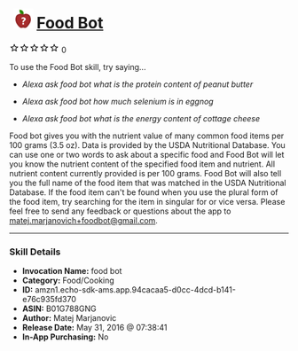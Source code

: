 # &nbsp;<img src="skill_icon" alt="Food Bot icon" width="36"> [Food Bot](http://alexa.amazon.com/#skills/amzn1.echo-sdk-ams.app.94cacaa5-d0cc-4dcd-b141-e76c935fd370)
![0 stars](../../images/ic_star_border_black_18dp_1x.png)![0 stars](../../images/ic_star_border_black_18dp_1x.png)![0 stars](../../images/ic_star_border_black_18dp_1x.png)![0 stars](../../images/ic_star_border_black_18dp_1x.png)![0 stars](../../images/ic_star_border_black_18dp_1x.png) 0

To use the Food Bot skill, try saying...

* *Alexa ask food bot what is the protein content of peanut butter*

* *Alexa ask food bot how much selenium is in eggnog*

* *Alexa ask food bot what is the energy content of cottage cheese*

Food bot gives you with the nutrient value of many common food items per 100 grams (3.5 oz). Data is provided by the USDA Nutritional Database. You can use one or two words to ask about a specific food and Food Bot will let you know the nutrient content of the specified food item and nutrient. All nutrient content currently provided is per 100 grams. Food Bot will also tell you the full name of the food item that was matched in the USDA Nutritional Database. If the food item can't be found when you use the plural form of the food item, try searching for the item in singular for or vice versa. Please feel free to send any feedback or questions about the app to matej.marjanovich+foodbot@gmail.com.

***

### Skill Details

* **Invocation Name:** food bot
* **Category:** Food/Cooking
* **ID:** amzn1.echo-sdk-ams.app.94cacaa5-d0cc-4dcd-b141-e76c935fd370
* **ASIN:** B01G788GNG
* **Author:** Matej Marjanovic
* **Release Date:** May 31, 2016 @ 07:38:41
* **In-App Purchasing:** No
